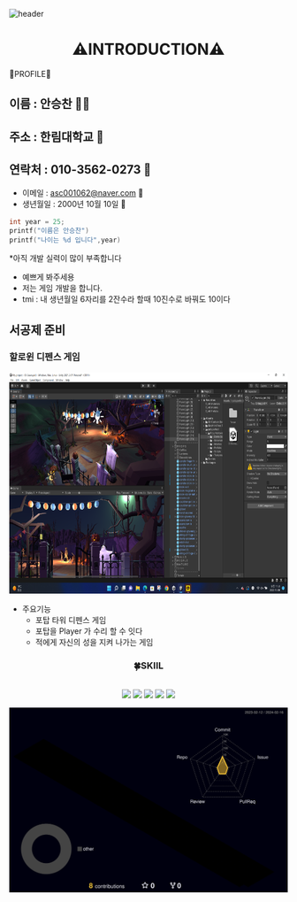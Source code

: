 
![header](https://capsule-render.vercel.app/api?type=Venom&color=auto&height=300&section=header&text=Welcome%20MyWorld&fontSize=90)

 <div align=center>
  <H1>⚠️INTRODUCTION⚠️ </H1>
  
  
 </div>

📁PROFILE📁 
## 이름 : 안승찬 👨‍💼
## 주소 : 한림대학교 🏫
## 연락처 : 010-3562-0273 📱
* 이메일 : asc001062@naver.com 📧
* 생년월일 : 2000년 10월 10일 🎂

```c
int year = 25;
printf("이름은 안승찬")
printf("나이는 %d 입니다",year)
```

*아직 개발 실력이 많이 부족합니다
* 예쁘게 봐주세용
* 저는 게임 개발을 합니다.
* tmi : 내 생년월일 6자리를 2잔수라 할때 10진수로 바꿔도 10이다


<!--
<h1>현재 개발 프로젝트</h1>

<h3>건강 케어 서비스 : "알약을 알려드림"</h3>
<img src="/newFolder/ProjectApp.png" width="450px" height="600px" title="px(픽셀) 크기 설정" alt="RubberDuck"></img>

* 알약 검색 기능 : 정보를 찾고 싶은 약의 사진을 찍어 정보를 찾아 준다.
* 건강 트레이너 : 사용자의 건강을 관리를 해준다.
* 혈압 혈당 체크 : 혈압과 혈당을 체크를 해주는 앱이다.
* 약사 온라인 상담 : 약사와 1대1 채팅을 매칭하여 온라인으로 상담한다.
-->
<h2> 서공제 준비</h2>

<h3>할로윈 디펜스 게임</h3>
<img src="/newFolder/ProjectApp2.png" width="550px" height="400px" title="px(픽셀) 크기 설정" alt="RubberDuck2"></img>

* 주요기능
  * 포탑 타워 디펜스 게임
  * 포탑을 Player 가 수리 할 수 잇다
  * 적에게 자신의 성을 지켜 나가는 게임



<!--<h3>취미 생활</h3>

### 🌱 옥상에 작은 텃밭을 관리한다.
### 😄 친구들과 함께 카페가는걸 좋아한다.-->

 <div align=center>
  <h3>🍀SKIIL</h3>
  

<br>
 <img src="https://img.shields.io/badge/javascript-white?style=flat&logo=javascript&logoColor=black"/>
 <img src="https://img.shields.io/badge/unity-blue?style=flat&logo=unity&logoColor=black"/>
 <img src="https://img.shields.io/badge/c-A8B9CC?style=flat&logo=c&logoColor=white"/>
 <img src="https://img.shields.io/badge/c++-00599C?style=flat&logo=c++&logoColor=white"/>
 <img src="https://img.shields.io/badge/unrealengine-0E1128?style=flat&logo=unrealengine&logoColor=white"/>
 
 

</div>


![](./profile-3d-contrib/profile-night-rainbow.svg)

<!--
**asc001010/asc001010** is a ✨ _special_ ✨ repository because its `README.md` (this file) appears on your GitHub profile.

Here are some ideas to get you started:

- 🔭 I’m currently working on ...
- 🌱 I’m currently learning ...
- 👯 I’m looking to collaborate on ...
- 🤔 I’m looking for help with ...
- 💬 Ask me about ...
- 📫 How to reach me: ...
- 😄 Pronouns: ...
- ⚡ Fun fact: ...
-->
